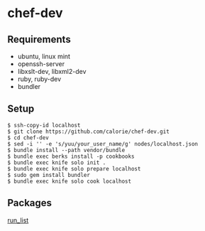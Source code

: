 chef-dev
========

## Requirements

- ubuntu, linux mint
- openssh-server
- libxslt-dev, libxml2-dev
- ruby, ruby-dev
- bundler

## Setup

```
$ ssh-copy-id localhost
$ git clone https://github.com/calorie/chef-dev.git
$ cd chef-dev
$ sed -i '' -e 's/yuu/your_user_name/g' nodes/localhost.json
$ bundle install --path vendor/bundle
$ bundle exec berks install -p cookbooks
$ bundle exec knife solo init .
$ bundle exec knife solo prepare localhost
$ sudo gem install bundler
$ bundle exec knife solo cook localhost
```

## Packages

[run_list](https://github.com/calorie/chef-dev/blob/master/roles/dev.rb)
